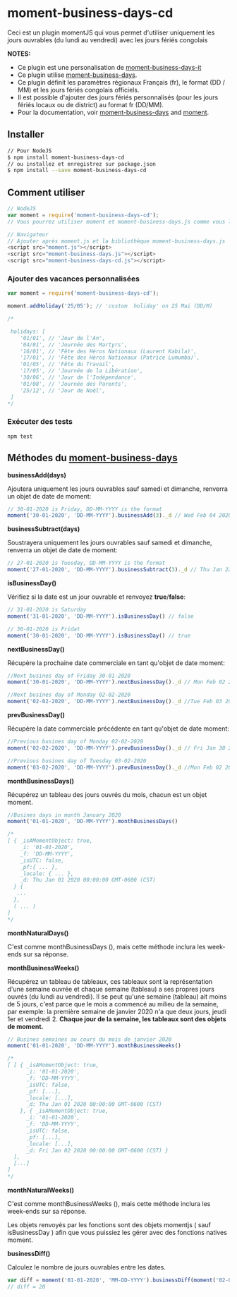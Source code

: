 # moment-business-days-cd
Ceci est un plugin momentJS qui vous permet d'utiliser uniquement les jours ouvrables (du lundi au vendredi) avec les jours fériés congolais

**NOTES:**
* Ce plugin  est une personalisation de [moment-business-days-it](https://github.com/elrancid/moment-business-days-it)
* Ce plugin utilise [moment-business-days](https://github.com/kalmecak/moment-business-days).
* Ce plugin définit les paramètres régionaux Français (fr), le format (DD / MM) et les jours fériés congolais officiels.
* Il est possible d'ajouter des jours fériés personnalisés (pour les jours fériés locaux ou de district) au format fr (DD/MM).
* Pour la documentation, voir [moment-business-days](https://www.npmjs.com/package/moment-business-days) and [moment](https://momentjs.com/docs/).

## Installer

````bash
// Pour NodeJS
$ npm install moment-business-days-cd
// ou installez et enregistrez sur package.json 
$ npm install --save moment-business-days-cd

````

## Comment utiliser

````javascript
// NodeJS
var moment = require('moment-business-days-cd');
// Vous pourrez utiliser moment et moment-business-days.js comme vous le faites normalement

// Navigateur 
// Ajouter après moment.js et la bibliothèque moment-business-days.js 
<script src="moment.js"></script>
<script src="moment-business-days.js"></script>
<script src="moment-business-days-cd.js"></script>
````

### Ajouter des vacances personnalisées

````javascript
var moment = require('moment-business-days-cd');

moment.addHoliday('25/05'); // 'custom  holiday' on 25 Mai (DD/M)

/*

 holidays: [
    '01/01', // 'Jour de l'An',
    '04/01', // 'Journée des Martyrs',
    '16/01', // 'Fête des Héros Nationaux (Laurent Kabila)',
    '17/01', // 'Fête des Héros Nationaux (Patrice Lumumba)',
    '01/05', // 'Fête du Travail',
    '17/05', // 'Journée de la Libération',
    '30/06', // 'Jour de l'Indépendance',
    '01/08', // 'Journée des Parents',
    '25/12', // 'Jour de Noël',
 ]
*/
````

### Exécuter des tests

`npm test`

## Méthodes du [moment-business-days](https://www.npmjs.com/package/moment-business-days)

**businessAdd(days)**

Ajoutera uniquement les jours ouvrables sauf samedi et dimanche, renverra un objet de date de moment:

```javascript
// 30-01-2020 is Friday, DD-MM-YYYY is the format
moment('30-01-2020', 'DD-MM-YYYY').businessAdd(3)._d // Wed Feb 04 2020 00:00:00 GMT-0600 (CST)
```

**businessSubtract(days)**

Soustrayera uniquement les jours ouvrables sauf samedi et dimanche, renverra un objet de date de moment:

```javascript
// 27-01-2020 is Tuesday, DD-MM-YYYY is the format
moment('27-01-2020', 'DD-MM-YYYY').businessSubtract(3)._d // Thu Jan 22 2020 00:00:00 GMT-0600 (CST)
```

**isBusinessDay()**

Vérifiez si la date est un jour ouvrable et renvoyez  **true**/**false**:

```javascript
// 31-01-2020 is Saturday
moment('31-01-2020', 'DD-MM-YYYY').isBusinessDay() // false

// 30-01-2020 is Fridat
moment('30-01-2020', 'DD-MM-YYYY').isBusinessDay() // true
```

**nextBusinessDay()**

Récupère la prochaine date commerciale en tant qu'objet de date moment:

```javascript
//Next busines day of Friday 30-01-2020
moment('30-01-2020', 'DD-MM-YYYY').nextBusinessDay()._d // Mon Feb 02 2020 00:00:00 GMT-0600 (CST)

//Next busines day of Monday 02-02-2020
moment('02-02-2020', 'DD-MM-YYYY').nextBusinessDay()._d //Tue Feb 03 2020 00:00:00 GMT-0600 (CST)
```

**prevBusinessDay()**

Récupère la date commerciale précédente en tant qu'objet de date moment:

```javascript
//Previous busines day of Monday 02-02-2020
moment('02-02-2020', 'DD-MM-YYYY').prevBusinessDay()._d // Fri Jan 30 2020 00:00:00 GMT-0600 (CST)

//Previous busines day of Tuesday 03-02-2020
moment('03-02-2020', 'DD-MM-YYYY').prevBusinessDay()._d //Mon Feb 02 2020 00:00:00 GMT-0600 (CST)
```

**monthBusinessDays()**

Récupérez un tableau des jours ouvrés du mois, chacun est un objet moment.



```javascript
//Busines days in month January 2020
moment('01-01-2020', 'DD-MM-YYYY').monthBusinessDays()

/*
[ { _isAMomentObject: true,
    _i: '01-01-2020',
    _f: 'DD-MM-YYYY',
    _isUTC: false,
    _pf:{ ... },
    _locale: { ... },
    _d: Thu Jan 01 2020 00:00:00 GMT-0600 (CST)
  } {
   ...
  },
  ( ... )
]
*/
```

**monthNaturalDays()**

C'est comme monthBusinessDays (), mais cette méthode inclura les week-ends sur sa réponse.

**monthBusinessWeeks()**

Récupérez un tableau de tableaux, ces tableaux sont la représentation d'une semaine ouvrée et chaque semaine (tableau) a ses propres jours ouvrés (du lundi au vendredi). Il se peut qu'une semaine (tableau) ait moins de 5 jours, c'est parce que le mois a commencé au milieu de la semaine, par exemple: la première semaine de janvier 2020 n'a que deux jours, jeudi 1er et vendredi 2.  **Chaque jour de la semaine, les tableaux sont des objets de moment.**

```javascript
// Busines semaines au cours du mois de janvier 2020 
moment('01-01-2020', 'DD-MM-YYYY').monthBusinessWeeks()

/*
[ [ { _isAMomentObject: true,
      _i: '01-01-2020',
      _f: 'DD-MM-YYYY',
      _isUTC: false,
      _pf: [...],
      _locale: [...],
      _d: Thu Jan 01 2020 00:00:00 GMT-0600 (CST) 
    }, { _isAMomentObject: true,
      _i: '01-01-2020',
      _f: 'DD-MM-YYYY',
      _isUTC: false,
      _pf: [...],
      _locale: [...],
      _d: Fri Jan 02 2020 00:00:00 GMT-0600 (CST) }
  ],
  [...]
]
*/
```

**monthNaturalWeeks()**

C'est comme monthBusinessWeeks (), mais cette méthode inclura les week-ends sur sa réponse.

Les objets renvoyés par les fonctions sont des objets momentjs ( sauf isBusinessDay ) afin que vous puissiez les gérer avec des fonctions natives moment.

**businessDiff()**

Calculez le nombre de jours ouvrables entre les dates.

```javascript
var diff = moment('01-01-2020', 'MM-DD-YYYY').businessDiff(moment('02-01-2020','MM-DD-YYYY'));
// diff = 20
```
